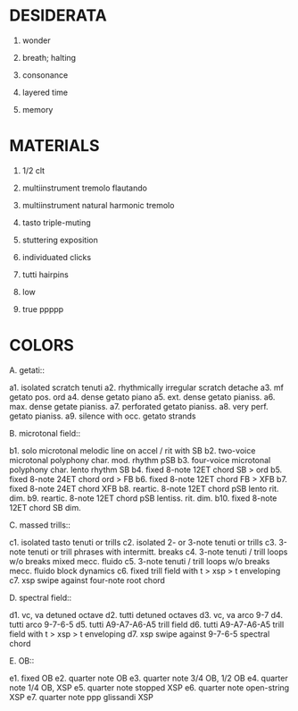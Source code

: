 DESIDERATA
==========

1. wonder

2. breath; halting

3. consonance

4. layered time

5. memory

MATERIALS
=========

1. 1/2 clt

2. multiinstrument tremolo flautando

3. multiinstrument natural harmonic tremolo

4. tasto triple-muting

5. stuttering exposition

7. individuated clicks

8. tutti hairpins

9. low

10. true ppppp

COLORS
======

A. getati::

  a1. isolated scratch tenuti
  a2. rhythmically irregular scratch detache
  a3. mf getato pos. ord
  a4. dense getato piano
  a5. ext. dense getato pianiss.
  a6. max. dense getate pianiss.
  a7. perforated getato pianiss.
  a8. very perf. getato pianiss.
  a9. silence with occ. getato strands

B. microtonal field::

  b1. solo microtonal melodic line on accel / rit with SB
  b2. two-voice microtonal polyphony char. mod. rhythm pSB
  b3. four-voice microtonal polyphony char. lento rhythm SB
  b4. fixed 8-note 12ET chord SB > ord
  b5. fixed 8-note 24ET chord ord > FB
  b6. fixed 8-note 12ET chord FB > XFB
  b7. fixed 8-note 24ET chord XFB
  b8. reartic. 8-note 12ET chord pSB lento rit. dim.
  b9. reartic. 8-note 12ET chord pSB lentiss. rit. dim.
  b10. fixed 8-note 12ET chord SB dim.

C. massed trills::

  c1. isolated tasto tenuti or trills
  c2. isolated 2- or 3-note tenuti or trills
  c3. 3-note tenuti or trill phrases with intermitt. breaks
  c4. 3-note tenuti / trill loops w/o breaks mixed mecc. fluido
  c5. 3-note tenuti / trill loops w/o breaks mecc. fluido block dynamics
  c6. fixed trill field with t > xsp > t enveloping 
  c7. xsp swipe against four-note root chord

D. spectral field::

  d1. vc, va detuned octave
  d2. tutti detuned octaves
  d3. vc, va arco 9-7
  d4. tutti arco 9-7-6-5
  d5. tutti A9-A7-A6-A5 trill field
  d6. tutti A9-A7-A6-A5 trill field with t > xsp > t enveloping
  d7. xsp swipe against 9-7-6-5 spectral chord

E. OB::

  e1. fixed OB
  e2. quarter note OB
  e3. quarter note 3/4 OB, 1/2 OB
  e4. quarter note 1/4 OB, XSP
  e5. quarter note stopped XSP
  e6. quarter note open-string XSP
  e7. quarter note ppp glissandi XSP
